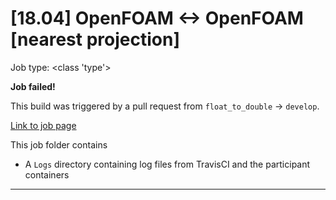 # [18.04] OpenFOAM <-> OpenFOAM [nearest projection]

Job type: <class 'type'>



**Job failed!**



This build was triggered by a pull request from `float_to_double` → `develop`.



[Link to job page]({[job_link]})


This job folder contains
- A `Logs` directory containing log files from TravisCI and the participant containers


---


